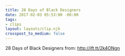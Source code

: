 ```yaml
---
title: 28 Days of Black Designers
date: 2017-02-03 05:53:00 -06:00
tags:
- clips
layout: layouts/clip.njk
crosspost_to_medium: false
---
```


28 Days of Black Designers
from: http://ift.tt/2k4ONgn